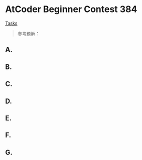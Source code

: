 # AtCoder Beginner Contest 384

[Tasks](https://atcoder.jp/contests/abc384/tasks) 


> 参考题解：
>
> 


## A. 



## B. 


## C. 


## D. 


## E. 


## F. 


## G. 


